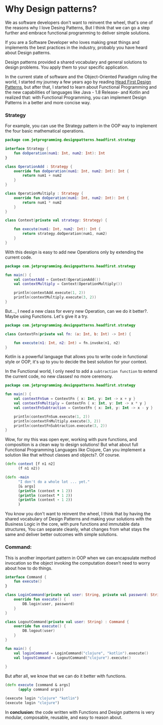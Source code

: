 # Why Design patterns?

We as software developers don't want to reinvent the wheel, that's one of the reasons why I love Desing Patterns, But I think that we can go a step further and embrace functional programming to deliver simple solutions.

If you are a Software Developer who loves making great things and implements the best practices in the industry, probably you have heard about Design patterns. 

Design patterns provided a shared vocabulary and general solutions to design problems. You apply them to your specific application.

In the current state of software and the Object-Oriented Paradigm ruling the world, I started my journey a few years ago by reading [Head First Design Patterns](https://learning.oreilly.com/library/view/head-first-design/9781492077992/), but after that, I started to learn about Functional Programming and the new capabilities of languages like Java - 1.8 Release- and Kotlin and realized that: with Functional Programming, you can implement Design Patterns in a better and more concise way.  

### Strategy
For example, you can use the Strategy pattern in the OOP way to implement the four basic mathematical operations.

```kotlin
package com.jetprogramming.designpatterns.headfirst.strategy

interface Strategy {
    fun doOperation(num1: Int, num2: Int): Int
}

class OperationAdd : Strategy {
    override fun doOperation(num1: Int, num2: Int): Int {
        return num1 + num2
    }
}

class OperationMultiply : Strategy {
    override fun doOperation(num1: Int, num2: Int): Int {
        return num1 * num2
    }
}

class Context(private val strategy: Strategy) {

    fun execute(num1: Int, num2: Int): Int {
        return strategy.doOperation(num1, num2)
    }
}
```
With this design is easy to add new Operations only by extending the current code.

```kotlin
package com.jetprogramming.designpatterns.headfirst.strategy

fun main() {
    val contextAdd = Context(OperationAdd())
    val contextMultiply = Context(OperationMultiply())

    println(contextAdd.execute(1, 2))
    println(contextMultiply.execute(3, 2))
}
```
But..., I need a new class for every new Operation, can we do it better?. Maybe using Functions. Let's give it a try.

```kotlin
package com.jetprogramming.designpatterns.headfirst.strategy

class ContextFn(private val fn: (a: Int, b: Int) -> Int) {

    fun execute(n1: Int, n2: Int) = fn.invoke(n1, n2)
}
```
Kotlin is a powerful language that allows you to write code in functional style or OOP, it's up to you to decide the best solution for your context. 

In the Functional world, I only need to add a `subtraction function` to extend the current code, no new classes! no more ceremony.

```kotlin
package com.jetprogramming.designpatterns.headfirst.strategy

fun main() {
    val contextFnSum = ContextFn { x: Int, y: Int -> x + y }
    val contextFnMultiply = ContextFn { x: Int, y: Int -> x * y }
    val contextFnSubtraction = ContextFn { x: Int, y: Int -> x - y }

    println(contextFnSum.execute(1, 2))
    println(contextFnMultiply.execute(3, 2))
    println(contextFnSubtraction.execute(3, 2))
}
```
Wow, for my this was open eyer, working with pure functions, and composition is a clean way to design solutions! But what about full Functional Programming Languages like Clojure, Can you implement a solution like that without classes and objects?. Of course.

```clojure
(defn context [f n1 n2]
      (f n1 n2))

(defn -main
      "I don't do a whole lot ... yet."
      [& args]
      (println (context + 1 2))
      (println (context * 1 2))
      (println (context - 1 2))
      )
```
You know you don't want to reinvent the wheel, I think that by having the shared vocabulary of Design Patterns and making your solutions with the Business Logic in the core, with pure functions and immutable data structures, You can separate cleanly, what changes from what stays the same and deliver better outcomes with simple solutions.

### Command:

This is another important pattern in OOP when we can encapsulate method invocation so the object invoking the computation doesn’t need to worry about how to do things.

```kotlin
interface Command {
    fun execute()
}

class LoginCommand(private val user: String, private val password: String) : Command {
    override fun execute() {
        DB.login(user, password)
    }
}

class LogoutCommand(private val user: String) : Command {
    override fun execute() {
        DB.logout(user)
    }
}

fun main() {
    val loginCommand = LoginCommand("clojure", "kotlin").execute()
    val logoutCommand = LogoutCommand("clojure").execute()
    
}
```
But after all, we know that we can do it better with functions.

```clojure
(defn execute [command & args]
      (apply command args))

(execute login "clojure" "kotlin")
(execute login "clojure")

```
In **conclusion:** the code written with Functions and Design patterns is very modular, composable, reusable, and easy to reason about.

